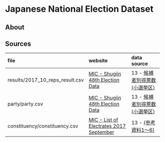# Japanese National Election Dataset

## About

## Sources
| file | website | data source |
|:---|:---|:---|
|results/2017_10_reps_result.csv| [MIC - Shugiin 48th Election Data](https://www.soumu.go.jp/senkyo/senkyo_s/data/shugiin48/index.html) | 13 - [候補者別得票数(小選挙区)](https://www.soumu.go.jp/main_content/000516731.xls) |
|party/party.csv| [MIC - Shugiin 48th Election Data](https://www.soumu.go.jp/senkyo/senkyo_s/data/shugiin48/index.html) | 13 - [候補者別得票数(小選挙区)](https://www.soumu.go.jp/main_content/000516731.xls) |
|constituency/constituency.csv| [MIC - List of Electrates 2017 September](https://www.soumu.go.jp/senkyo/senkyo_s/data/meibo/meibo_h29.html) | 13 - [(参考資料1～6)](https://www.soumu.go.jp/main_content/000524559.xlsx) |